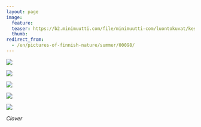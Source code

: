 ```yaml
---
layout: page
image:
  feature:
  teaser: https://b2.minimuutti.com/file/minimuutti-com/luontokuvat/kes%C3%A4/9/DS35221-245px.jpg
  thumb:
redirect_from:
  - /en/pictures-of-finnish-nature/summer/00098/
---
```


![](https://b2.minimuutti.com/file/minimuutti-com/luontokuvat/kes%C3%A4/9/DS35218-800px.jpg)

![](https://b2.minimuutti.com/file/minimuutti-com/luontokuvat/kes%C3%A4/9/DS35232-800px.jpg)

![](https://b2.minimuutti.com/file/minimuutti-com/luontokuvat/kes%C3%A4/9/DS35224-800px.jpg)

![](https://b2.minimuutti.com/file/minimuutti-com/luontokuvat/kes%C3%A4/9/DS35246-800px.jpg)

![](https://b2.minimuutti.com/file/minimuutti-com/luontokuvat/kes%C3%A4/9/DS35221-800px.jpg)

*Clover*
